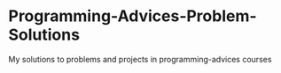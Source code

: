 # Programming-Advices-Problem-Solutions
My solutions to problems and projects in programming-advices courses

